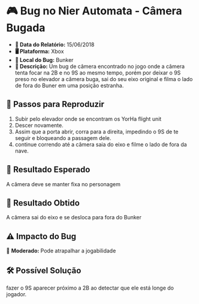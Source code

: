 # 🎮 Bug no Nier Automata - Câmera Bugada

- **📅 Data do Relatório:** 15/06/2018
- **🖥️ Plataforma:** Xbox  
- **📍 Local do Bug:** Bunker  
- **📝 Descrição:** Um bug de câmera encontrado no jogo onde a câmera tenta focar na 2B e no 9S ao mesmo tempo, porém por deixar o 9S preso no elevador a câmera buga, sai do seu eixo original e filma o lado de fora do Buner em uma posição estranha.   

## 🔄 Passos para Reproduzir
1. Subir pelo elevador onde se encontram os YorHa flight unit
2. Descer novamente.
3. Assim que a porta abrir, corra para a direita, impedindo o 9S de te seguir e bloqueando a passagem dele.
4. continue correndo até a câmera saia do eixo e filme o lado de fora da nave.
   
## 🎯 Resultado Esperado
A câmera deve se manter fixa no personagem   

## 🚨 Resultado Obtido
A câmera sai do eixo e se desloca para fora do Bunker   

## ⚠ Impacto do Bug
🔸 **Moderado:** Pode atrapalhar a jogabilidade

## 🛠 Possível Solução
fazer o 9S aparecer próximo a 2B ao detectar que ele está longe do jogador. 
